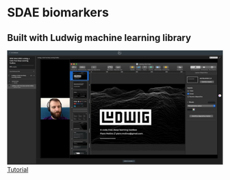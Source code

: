 # SDAE biomarkers

## Built with Ludwig machine learning library

![Ludwig Tutorial](./thumbnail.png)
[Tutorial](https://app.aiplus.training/courses/take/odsc-west-2020-ludwig-a-code-free-deep-learning-toolbox/lessons/23177255-ludwig-a-code-free-deep-learning-toolbox})
